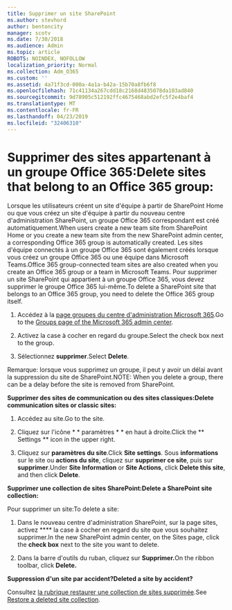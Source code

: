 ```yaml
---
title: Supprimer un site SharePoint
ms.author: stevhord
author: bentoncity
manager: scotv
ms.date: 7/30/2018
ms.audience: Admin
ms.topic: article
ROBOTS: NOINDEX, NOFOLLOW
localization_priority: Normal
ms.collection: Adm_O365
ms.custom: ''
ms.assetid: 4a71f3cd-000a-4a1a-b42a-15b70a8fb6f8
ms.openlocfilehash: 71c41134a267cdd18c2168d4835078da103ad840
ms.sourcegitcommit: 9d78905c512192ffc4675468abd2efc5f2e4baf4
ms.translationtype: MT
ms.contentlocale: fr-FR
ms.lasthandoff: 04/23/2019
ms.locfileid: "32406310"
---
```

# <a name="delete-sites-that-belong-to-an-office-365-group"></a><span data-ttu-id="6204e-102">Supprimer des sites appartenant à un groupe Office 365:</span><span class="sxs-lookup"><span data-stu-id="6204e-102">Delete sites that belong to an Office 365 group:</span></span>

<span data-ttu-id="6204e-103">Lorsque les utilisateurs créent un site d'équipe à partir de SharePoint Home ou que vous créez un site d'équipe à partir du nouveau centre d'administration SharePoint, un groupe Office 365 correspondant est créé automatiquement.</span><span class="sxs-lookup"><span data-stu-id="6204e-103">When users create a new team site from SharePoint Home or you create a new team site from the new SharePoint admin center, a corresponding Office 365 group is automatically created.</span></span> <span data-ttu-id="6204e-104">Les sites d'équipe connectés à un groupe Office 365 sont également créés lorsque vous créez un groupe Office 365 ou une équipe dans Microsoft Teams.</span><span class="sxs-lookup"><span data-stu-id="6204e-104">Office 365 group-connected team sites are also created when you create an Office 365 group or a team in Microsoft Teams.</span></span> <span data-ttu-id="6204e-105">Pour supprimer un site SharePoint qui appartient à un groupe Office 365, vous devez supprimer le groupe Office 365 lui-même.</span><span class="sxs-lookup"><span data-stu-id="6204e-105">To delete a SharePoint site that belongs to an Office 365 group, you need to delete the Office 365 group itself.</span></span> 
  
1. <span data-ttu-id="6204e-106">Accédez à la [page groupes du centre d'administration Microsoft 365](https://portal.office.com/adminportal/home#/groups).</span><span class="sxs-lookup"><span data-stu-id="6204e-106">Go to the [Groups page of the Microsoft 365 admin center](https://portal.office.com/adminportal/home#/groups).</span></span>
    
2. <span data-ttu-id="6204e-107">Activez la case à cocher en regard du groupe.</span><span class="sxs-lookup"><span data-stu-id="6204e-107">Select the check box next to the group.</span></span>
    
3. <span data-ttu-id="6204e-108">Sélectionnez **supprimer**.</span><span class="sxs-lookup"><span data-stu-id="6204e-108">Select **Delete**.</span></span>
    
<span data-ttu-id="6204e-109">Remarque: lorsque vous supprimez un groupe, il peut y avoir un délai avant la suppression du site de SharePoint.</span><span class="sxs-lookup"><span data-stu-id="6204e-109">NOTE: When you delete a group, there can be a delay before the site is removed from SharePoint.</span></span>
  
<span data-ttu-id="6204e-110">**Supprimer des sites de communication ou des sites classiques:**</span><span class="sxs-lookup"><span data-stu-id="6204e-110">**Delete communication sites or classic sites:**</span></span>

1. <span data-ttu-id="6204e-111">Accédez au site.</span><span class="sxs-lookup"><span data-stu-id="6204e-111">Go to the site.</span></span>
  
2. <span data-ttu-id="6204e-112">Cliquez sur l'icône \* \* paramètres \* \* en haut à droite.</span><span class="sxs-lookup"><span data-stu-id="6204e-112">Click the \*\* Settings \*\* icon in the upper right.</span></span> 
  
3. <span data-ttu-id="6204e-113">Cliquez sur **paramètres du site**.</span><span class="sxs-lookup"><span data-stu-id="6204e-113">Click **Site settings**.</span></span> <span data-ttu-id="6204e-114">Sous **informations** sur le site ou **actions du site**, cliquez sur **supprimer ce site**, puis sur **supprimer**.</span><span class="sxs-lookup"><span data-stu-id="6204e-114">Under **Site Information** or **Site Actions**, click **Delete this site**, and then click **Delete**.</span></span>
  
<span data-ttu-id="6204e-115">**Supprimer une collection de sites SharePoint:**</span><span class="sxs-lookup"><span data-stu-id="6204e-115">**Delete a SharePoint site collection:**</span></span>

<span data-ttu-id="6204e-116">Pour supprimer un site:</span><span class="sxs-lookup"><span data-stu-id="6204e-116">To delete a site:</span></span>
  
1. <span data-ttu-id="6204e-117">Dans le nouveau centre d'administration SharePoint, sur la page sites, activez \*\*\*\* la case à cocher en regard du site que vous souhaitez supprimer.</span><span class="sxs-lookup"><span data-stu-id="6204e-117">In the new SharePoint admin center, on the Sites page, click the **check box** next to the site you want to delete.</span></span> 
    
2. <span data-ttu-id="6204e-118">Dans la barre d'outils du ruban, cliquez sur **Supprimer.**</span><span class="sxs-lookup"><span data-stu-id="6204e-118">On the ribbon toolbar, click **Delete.**</span></span>
    
<span data-ttu-id="6204e-119">**Suppression d'un site par accident?**</span><span class="sxs-lookup"><span data-stu-id="6204e-119">**Deleted a site by accident?**</span></span>

<span data-ttu-id="6204e-120">Consultez [la rubrique restaurer une collection de sites supprimée](https://go.microsoft.com/fwlink/?linkid=867660).</span><span class="sxs-lookup"><span data-stu-id="6204e-120">See [Restore a deleted site collection](https://go.microsoft.com/fwlink/?linkid=867660).</span></span>
  

